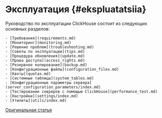 # Эксплуатация {#ekspluatatsiia}

Руководство по эксплуатации ClickHouse состоит из следующих основных разделов:

    - [Требования](requirements.md)
    - [Мониторинг](monitoring.md)
    - [Решение проблем](troubleshooting.md)
    - [Советы по эксплуатации](tips.md)
    - [Процедура обновления](update.md)
    - [Права доступа](access_rights.md)
    - [Резервное копирование](backup.md)
    - [Конфигурационные файлы](configuration_files.md)
    - [Квоты](quotas.md)
    - [Системные таблицы](system_tables.md)
    - [Конфигурационные параметры сервера](server_configuration_parameters/index.md)
    - [Тестирование севреров с помощью ClickHouse](performance_test.md)
    - [Настройки](settings/index.md)
    - [Утилиты](utils/index.md)

[Оригинальная статья](https://clickhouse.tech/docs/ru/operations/) <!--hide-->

